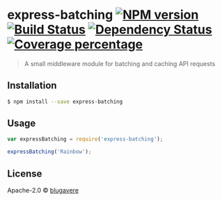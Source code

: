 # express-batching [![NPM version][npm-image]][npm-url] [![Build Status][travis-image]][travis-url] [![Dependency Status][daviddm-image]][daviddm-url] [![Coverage percentage][coveralls-image]][coveralls-url]
> A small middleware module for batching and caching API requests

## Installation

```sh
$ npm install --save express-batching
```

## Usage

```js
var expressBatching = require('express-batching');

expressBatching('Rainbow');
```
## License

Apache-2.0 © [blugavere](http://benlugavere.com)


[npm-image]: https://badge.fury.io/js/express-batching.svg
[npm-url]: https://npmjs.org/package/express-batching
[travis-image]: https://travis-ci.org/blugavere/express-batching.svg?branch=master
[travis-url]: https://travis-ci.org/blugavere/express-batching
[daviddm-image]: https://david-dm.org/blugavere/express-batching.svg?theme=shields.io
[daviddm-url]: https://david-dm.org/blugavere/express-batching
[coveralls-image]: https://coveralls.io/repos/blugavere/express-batching/badge.svg
[coveralls-url]: https://coveralls.io/r/blugavere/express-batching
